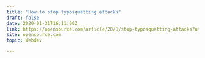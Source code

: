 ```yaml
---
title: "How to stop typosquatting attacks"
draft: false
date: 2020-01-31T16:11:00Z
link: https://opensource.com/article/20/1/stop-typosquatting-attacks?utm_medium=RSS&utm_source=hune
site: opensource.com
topic: Webdev  

---
```

